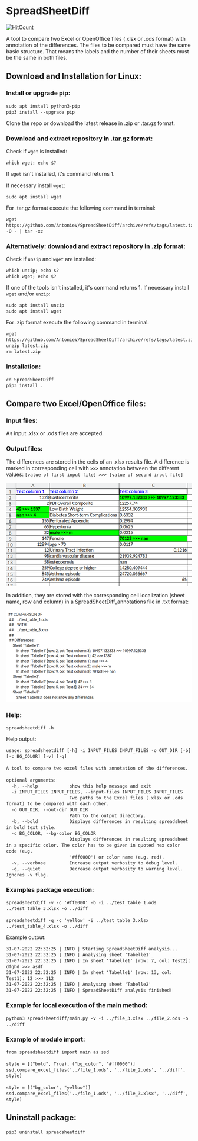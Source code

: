 # SpreadSheetDiff

[![HitCount](https://hits.dwyl.com/AntonieV/hits.svg)](https://github.com/AntonieV/NodeRAD)

A tool to compare two Excel or OpenOffice files (.xlsx or .ods format)
with annotation of the differences. The files 
to be compared must have the same basic structure. That means the labels and the 
number of their sheets must be the same in both files. 

## Download and Installation for Linux:

### Install or upgrade pip:
````
sudo apt install python3-pip
pip3 install --upgrade pip
````
[//]: # (&#40;requires pip>=22.2.1&#41;)

Clone the repo or download the latest release in .zip or .tar.gz format.

### Download and extract repository in .tar.gz format: 

Check if `wget` is installed:
````
which wget; echo $?
````
If `wget` isn't installed, it's command returns 1.

If necessary install `wget`:
````
sudo apt install wget
````

For .tar.gz format execute the following command in terminal:
````
wget https://github.com/AntonieV/SpreadSheetDiff/archive/refs/tags/latest.tar.gz -O - | tar -xz
````

### Alternatively: download and extract repository in .zip format: 
Check if `unzip` and `wget` are installed:
````
which unzip; echo $?
which wget; echo $?
````
If one of the tools isn't installed, it's command returns 1.
If necessary install `wget` and/or `unzip`:
````
sudo apt install unzip
sudo apt install wget
````

For .zip format execute the following command in terminal:
````
wget https://github.com/AntonieV/SpreadSheetDiff/archive/refs/tags/latest.zip
unzip latest.zip
rm latest.zip
````

### Installation:
````
cd SpreadSheetDiff
pip3 install .
````

## Compare two Excel/OpenOffice files:

### Input files:

As input .xlsx or .ods files are accepted.

### Output files:


The differences are stored in the cells of an .xlsx results file. A difference
is marked in corresponding cell with `>>>` annotation between the different 
values: `[value of first input file] >>> [value of second input file]`

![image info](./assets/Screenshot_SpreadSheetDiff.png)


In addition, they are stored with the corresponding cell localization 
(sheet name, row and column) in a SpreadSheetDiff_annotations file in 
.txt format:

![image info](./assets/Screenshot_SpreadSheetDiff_annot.png)

### Help:

````
spreadsheetdiff -h
````
Help output:
````
usage: spreadsheetdiff [-h] -i INPUT_FILES INPUT_FILES -o OUT_DIR [-b] [-c BG_COLOR] [-v] [-q]

A tool to compare two excel files with annotation of the differences.

optional arguments:
  -h, --help            show this help message and exit
  -i INPUT_FILES INPUT_FILES, --input-files INPUT_FILES INPUT_FILES
                        Two paths to the Excel files (.xlsx or .ods format) to be compared with each other.
  -o OUT_DIR, --out-dir OUT_DIR
                        Path to the output directory.
  -b, --bold            Displays differences in resulting spreadsheet in bold text style.
  -c BG_COLOR, --bg-color BG_COLOR
                        Displays differences in resulting spreadsheet in a specific color. The color has to be given in quoted hex color code (e.g.
                        '#ff0000') or color name (e.g. red).
  -v, --verbose         Increase output verbosity to debug level.
  -q, --quiet           Decrease output verbosity to warning level. Ignores -v flag.

````

### Examples package execution:

````
spreadsheetdiff -v -c '#ff0000' -b -i ../test_table_1.ods ../test_table_3.xlsx -o ../diff

spreadsheetdiff -q -c 'yellow' -i ../test_table_3.xlsx ../test_table_4.xlsx -o ../diff
````
Example output:
````
31-07-2022 22:32:25 | INFO | Starting SpreadSheetDiff analysis...
31-07-2022 22:32:25 | INFO | Analysing sheet 'Tabelle1'
31-07-2022 22:32:25 | INFO | In sheet 'Tabelle1' [row: 7, col: Test2]: dfghd >>> asdf
31-07-2022 22:32:25 | INFO | In sheet 'Tabelle1' [row: 13, col: Test1]: 12 >>> 112
31-07-2022 22:32:25 | INFO | Analysing sheet 'Tabelle2'
31-07-2022 22:32:25 | INFO | SpreadSheetDiff analysis finished!
````

### Example for local execution of the main method:

````
python3 spreadsheetdiff/main.py -v -i ../file_3.xlsx ../file_2.ods -o ../diff

````

### Example of module import:

````
from spreadsheetdiff import main as ssd

style = [("bold", True), ("bg_color", "#ff0000")]
ssd.compare_excel_files('../file_1.ods', '../file_2.ods', '../diff', style)

style = [("bg_color", "yellow")]
ssd.compare_excel_files('../file_1.ods', '../file_3.xlsx', '../diff', style)
````

## Uninstall package:

````
pip3 uninstall spreadsheetdiff
````
